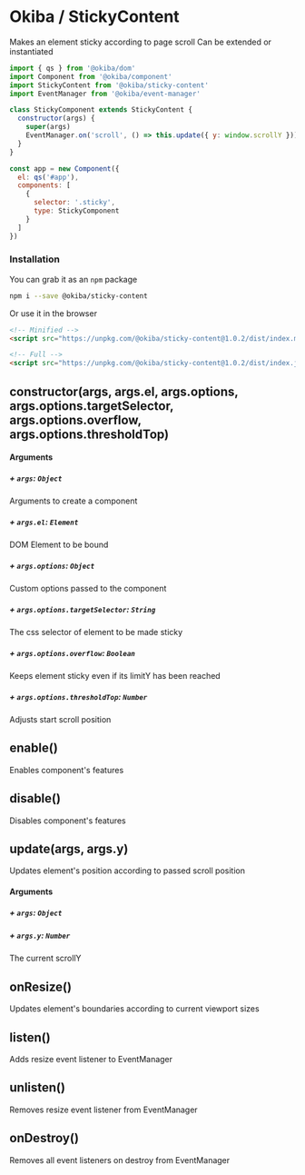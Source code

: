 

# Okiba / StickyContent
Makes an element sticky according to page scroll
Can be extended or instantiated




```javascript
import { qs } from '@okiba/dom'
import Component from '@okiba/component'
import StickyContent from '@okiba/sticky-content'
import EventManager from '@okiba/event-manager'

class StickyComponent extends StickyContent {
  constructor(args) {
    super(args)
    EventManager.on('scroll', () => this.update({ y: window.scrollY }))
  }
}

const app = new Component({
  el: qs('#app'),
  components: [
    {
      selector: '.sticky',
      type: StickyComponent
    }
  ]
})
```



### Installation

You can grab it as an `npm` package 
```bash
npm i --save @okiba/sticky-content
```

Or use it in the browser
```html
<!-- Minified -->
<script src="https://unpkg.com/@okiba/sticky-content@1.0.2/dist/index.min.js"></script>

<!-- Full -->
<script src="https://unpkg.com/@okiba/sticky-content@1.0.2/dist/index.js"></script>
```




## constructor(args, args.el, args.options, args.options.targetSelector, args.options.overflow, args.options.thresholdTop)









#### Arguments


##### + `args`: `Object`

Arguments to create a component


##### + `args.el`: `Element`

DOM Element to be bound


##### + `args.options`: `Object`

Custom options passed to the component


##### + `args.options.targetSelector`: `String`

The css selector of element to be made sticky


##### + `args.options.overflow`: `Boolean`

Keeps element sticky even if its limitY has been reached


##### + `args.options.thresholdTop`: `Number`

Adjusts start scroll position





## enable()


Enables component's features







## disable()


Disables component's features







## update(args, args.y)


Updates element's position according to passed scroll position







#### Arguments


##### + `args`: `Object`




##### + `args.y`: `Number`

The current scrollY





## onResize()


Updates element's boundaries according to current viewport sizes







## listen()


Adds resize event listener to EventManager







## unlisten()


Removes resize event listener from EventManager







## onDestroy()


Removes all event listeners on destroy from EventManager






